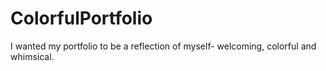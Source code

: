 # ColorfulPortfolio
I wanted my portfolio to be a reflection of myself- welcoming, colorful and whimsical.
